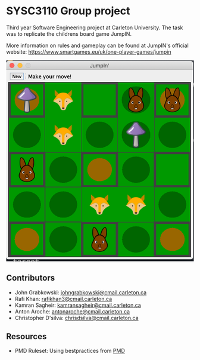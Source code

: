 # SYSC3110 Group project


Third year Software Engineering project at Carleton University. The task was to replicate the childrens board game JumpIN. 

More information on rules and gameplay can be found at JumpIN's official website: 
https://www.smartgames.eu/uk/one-player-games/jumpin



![Game Screenshot](./docs/game.png "Game Screenshot")

## Contributors
- John Grabkowski: johngrabkowski@cmail.carleton.ca
- Rafi Khan: rafikhan3@cmail.carleton.ca
- Kamran Sagheir: kamransagheir@cmail.carleton.ca
- Anton Aroche: antonaroche@cmail.carleton.ca
- Christopher D'silva: chrisdsilva@cmail.carleton.ca

## Resources
- PMD Ruleset: Using bestpractices from [PMD](https://github.com/pmd/pmd/blob/master/pmd-java/src/main/resources/category/java/bestpractices.xml)
